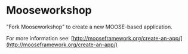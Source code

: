 Mooseworkshop
=====

"Fork Mooseworkshop" to create a new MOOSE-based application.

For more information see: [http://mooseframework.org/create-an-app/](http://mooseframework.org/create-an-app/)
